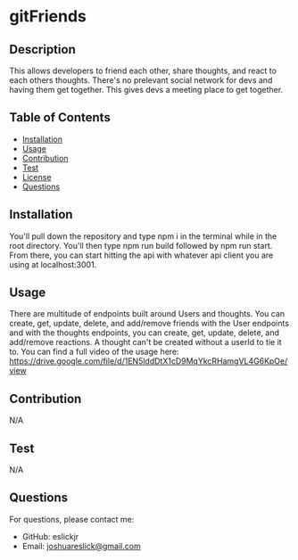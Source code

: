 # gitFriends
  
  ## Description
  This allows developers to friend each other, share thoughts, and react to each others thoughts. There's no prelevant social network for devs and having them get together. This gives devs a meeting place to get together.
  ## Table of Contents
  - [Installation](#installation)
  - [Usage](#usage)
  - [Contribution](#contribution)
  - [Test](#test)
  - [License](#license)
  - [Questions](#questions)
  ## Installation
  You'll pull down the repository and type npm i in the terminal while in the root directory. You'll then type npm run build followed by npm run start. From there, you can start hitting the api with whatever api client you are using at localhost:3001.
  ## Usage
  There are multitude of endpoints built around Users and thoughts. You can create, get, update, delete, and add/remove friends with the User endpoints and with the thoughts endpoints, you can create, get, update, delete, and add/remove reactions. A thought can't be created without a userId to tie it to. You can find a full video of the usage here: https://drive.google.com/file/d/1EN5lddDtX1cD9MqYkcRHamgVL4G6KpOe/view
  ## Contribution
  N/A
  ## Test
  N/A
  
  
  ## Questions
  For questions, please contact me:
  - GitHub: eslickjr
  - Email: joshuareslick@gmail.com
  